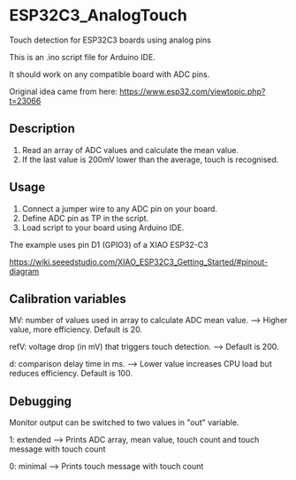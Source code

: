 # ESP32C3_AnalogTouch
Touch detection for ESP32C3 boards using analog pins

This is an .ino script file for Arduino IDE.

It should work on any compatible board with ADC pins.

Original idea came from here:
https://www.esp32.com/viewtopic.php?t=23066

## Description
1. Read an array of ADC values and calculate the mean value.
2. If the last value is 200mV lower than the average, touch is recognised.

## Usage
1. Connect a jumper wire to any ADC pin on your board.
2. Define ADC pin as TP in the script.
3. Load script to your board using Arduino IDE.

The example uses pin D1 (GPIO3) of a XIAO ESP32-C3

https://wiki.seeedstudio.com/XIAO_ESP32C3_Getting_Started/#pinout-diagram

## Calibration variables

MV: number of values used in array to calculate ADC mean value.
  --> Higher value, more efficiency. Default is 20.

refV: voltage drop (in mV) that triggers touch detection.
  --> Default is 200.

d: comparison delay time in ms.
  --> Lower value increases CPU load but reduces efficiency. Default is 100.
  
## Debugging

Monitor output can be switched to two values in "out" variable.

1: extended --> Prints ADC array, mean value, touch count and touch message with touch count

0: minimal  --> Prints touch message with touch count
